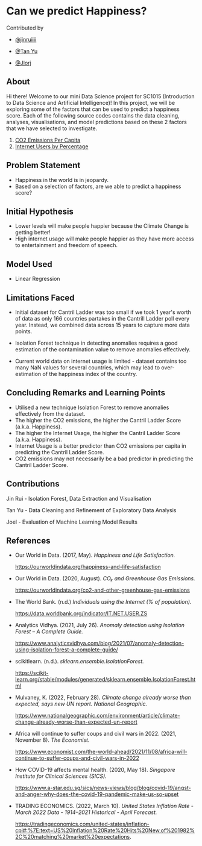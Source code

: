 # Can we predict Happiness?
Contributed by 

- [@jinruiiii](https://github.com/jinruiiii)

- [@Tan Yu](https://github.com/Tan-Yu)

- [@Jlorj](https://github.com/Jlorj)

## About
Hi there! Welcome to our mini Data Science project for SC1015 (Introduction to Data Science and Artificial Intelligence)!
In this project, we will be exploring some of the factors that can be used to predict a happiness score. 
Each of the following source codes contains the data cleaning, analyses, visualisations, and model predictions based on these 2 factors that we have selected to investigate.

1. [CO2 Emissions Per Capita](https://github.com/Jlorj/SC1015_MiniProject/blob/main/HappinessAndCO2.ipynb)
2. [Internet Users by Percentage](https://github.com/Jlorj/SC1015_MiniProject/blob/main/HappinessAndInternet.ipynb)

## Problem Statement
- Happiness in the world is in jeopardy.
- Based on a selection of factors, are we able to predict a happiness score?

## Initial Hypothesis
- Lower levels will make people happier because the Climate Change is getting better!
- High internet usage will make people happier as they have more access to entertainment and freedom of speech.

## Model Used
- Linear Regression

## Limitations Faced 
- Initial dataset for Cantril Ladder was too small if we took 1 year's worth of data as only 166 countries partakes in the Cantrill Ladder poll every year. Instead, we combined data across 15 years to capture more data points.

- Isolation Forest technique in detecting anomalies requires a good estimation of the contamination value to remove anomalies effectively. 

- Current world data on internet usage is limited - dataset contains too many NaN values for several countries, which may lead to over-estimation of the happiness index of the country.

## Concluding Remarks and Learning Points
- Utilised a new technique Isolation Forest to remove anomalies effectively from the dataset.
- The higher the CO2 emissions, the higher the Cantril Ladder Score (a.k.a. Happiness).
- The higher the Internet Usage, the higher the Cantril Ladder Score (a.k.a. Happiness).
- Internet Usage is a better predictor than CO2 emissions per capita in predicting the Cantril Ladder Score.
- CO2 emissions may not necessarily be a bad predictor in predicting the Cantril Ladder Score.

## Contributions
Jin Rui - Isolation Forest, Data Extraction and Visualisation

Tan Yu  - Data Cleaning and Refinement of Exploratory Data Analysis

Joel    - Evaluation of Machine Learning Model Results 

## References
- Our World in Data. (2017, May). *Happiness and Life Satisfaction.*

   https://ourworldindata.org/happiness-and-life-satisfaction
   
- Our World in Data. (2020, August). *CO₂ and Greenhouse Gas Emissions.*

   https://ourworldindata.org/co2-and-other-greenhouse-gas-emissions

- The World Bank. (n.d.) *Individuals using the Internet (% of population).*

   https://data.worldbank.org/indicator/IT.NET.USER.ZS
- Analytics Vidhya. (2021, July 26). *Anomaly detection using Isolation Forest – A Complete Guide.*

   https://www.analyticsvidhya.com/blog/2021/07/anomaly-detection-using-isolation-forest-a-complete-guide/
- scikitlearn. (n.d.). *sklearn.ensemble.IsolationForest.* 

   https://scikit-learn.org/stable/modules/generated/sklearn.ensemble.IsolationForest.html
- Mulvaney, K. (2022, February 28). *Climate change already worse than expected, says new UN report. National Geographic.*

   https://www.nationalgeographic.com/environment/article/climate-change-already-worse-than-expected-un-report
- Africa will continue to suffer coups and civil wars in 2022. (2021, November 8). *The Economist.* 

   https://www.economist.com/the-world-ahead/2021/11/08/africa-will-continue-to-suffer-coups-and-civil-wars-in-2022
- How COVID-19 affects mental health. (2020, May 18). *Singapore Institute for Clinical Sciences (SICS).*

   https://www.a-star.edu.sg/sics/news-views/blog/blog/covid-19/angst-and-anger-why-does-the-covid-19-pandemic-make-us-so-upset
- TRADING ECONOMICS. (2022, March 10). *United States Inflation Rate - March 2022 Data - 1914–2021 Historical - April Forecast.*

   https://tradingeconomics.com/united-states/inflation-cpi#:%7E:text=US%20Inflation%20Rate%20Hits%20New,of%201982%2C%20matching%20market%20expectations.


